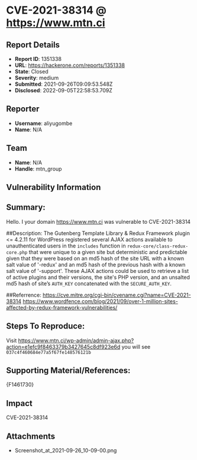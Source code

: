 # CVE-2021-38314  @ https://www.mtn.ci

## Report Details
- **Report ID**: 1351338
- **URL**: https://hackerone.com/reports/1351338
- **State**: Closed
- **Severity**: medium
- **Submitted**: 2021-09-26T09:09:53.548Z
- **Disclosed**: 2022-09-05T22:58:53.709Z

## Reporter
- **Username**: aliyugombe
- **Name**: N/A

## Team
- **Name**: N/A
- **Handle**: mtn_group

## Vulnerability Information
## Summary:
Hello.
I your domain https://www.mtn.ci was vulnerable to CVE-2021-38314

##Description:
The Gutenberg Template Library & Redux Framework plugin <= 4.2.11 for WordPress registered several AJAX actions available to unauthenticated users in the `includes` function in `redux-core/class-redux-core.php` that were unique to a given site but deterministic and predictable given that they were based on an md5 hash of the site URL with a known salt value of '-redux' and an md5 hash of the previous hash with a known salt value of '-support'. These AJAX actions could be used to retrieve a list of active plugins and their versions, the site's PHP version, and an unsalted md5 hash of site&#8217;s `AUTH_KEY` concatenated with the `SECURE_AUTH_KEY`.

##Referrence:
https://cve.mitre.org/cgi-bin/cvename.cgi?name=CVE-2021-38314
https://www.wordfence.com/blog/2021/09/over-1-million-sites-affected-by-redux-framework-vulnerabilities/

## Steps To Reproduce:
Visit https://www.mtn.ci/wp-admin/admin-ajax.php?action=e1efc9f8463379b3427645c8df923e6d you will see ```037c4f460684e77a5f67fe148576121b```

## Supporting Material/References:
{F1461730}

## Impact

CVE-2021-38314

## Attachments
- Screenshot_at_2021-09-26_10-09-00.png
